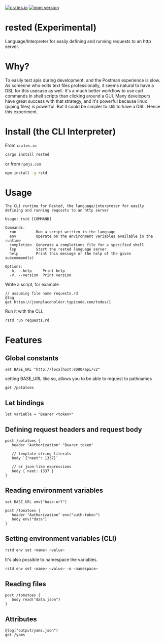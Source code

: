[![crates.io](https://img.shields.io/crates/v/rested.svg)](https://crates.io/crates/rested)
[![npm version](https://img.shields.io/npm/v/rstd.svg)](https://www.npmjs.com/package/rstd)

# rested (Experimental)

Language/Interpreter for easily defining and running requests to an http server.

# Why?

To easily test apis during development, and the Postman experience is slow. As someone who edits text files professionally, it seems natural to have a DSL for this usecase as well. It's a much better workflow to use curl commands in shell scripts than clicking around a GUI.
Many developers have great success with that strategy, and it's powerful because linux (piping files) is powerful. But it could be simpler to still to have a DSL. Hence this experiment.

# Install (the CLI Interpreter)

From `crates.io`

```sh
cargo install rested
```

or from `npmjs.com`

```sh
npm install -g rstd
```

# Usage

```
The CLI runtime for Rested, the language/interpreter for easily defining and running requests to an http server

Usage: rstd [COMMAND]

Commands:
  run         Run a script written in the language
  env         Operate on the environment variables available in the runtime
  completion  Generate a completions file for a specified shell
  lsp         Start the rested language server
  help        Print this message or the help of the given subcommand(s)

Options:
  -h, --help     Print help
  -V, --version  Print version
```

Write a script, for example

```rd
// assuming file name requests.rd
@log
get https://jsonplaceholder.typicode.com/todos/1
```

Run it with the CLI.

```sh
rstd run requests.rd
```

# Features

## Global constants

```rd
set BASE_URL "http://localhost:8080/api/v2"
```

setting BASE_URL like so, allows you to be able to request to pathnames

```rd
get /potatoes
```

## Let bindings

```rd
let variable = "Bearer <token>"
```

## Defining request headers and request body

```rd
post /potatoes {
   header "Authorization" "Bearer token"

   // template string literals
   body `{"neet": 1337}`

   // or json-like expressions
   body { neet: 1337 }
}
```

## Reading environment variables

```rd
set BASE_URL env("base-url")

post /tomatoes {
   header "Authorization" env("auth-token")
   body env("data")
}
```

## Setting environment variables (CLI)

```sh
rstd env set <name> <value>
```

It's also possible to namespace the variables.

```sh
rstd env set <name> <value> -n <namespace>
```

## Reading files

```rd
post /tomatoes {
   body read("data.json")
}
```

## Attributes

```rd
@log("output/yams.json")
get /yams
```
